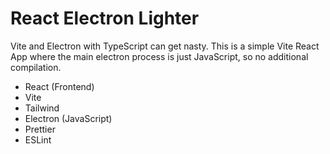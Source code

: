 # React Electron Lighter

Vite and Electron with TypeScript can get nasty. This is a simple Vite React App where the main electron process is just JavaScript, so no additional compilation.

- React (Frontend)
- Vite
- Tailwind
- Electron (JavaScript)
- Prettier
- ESLint
